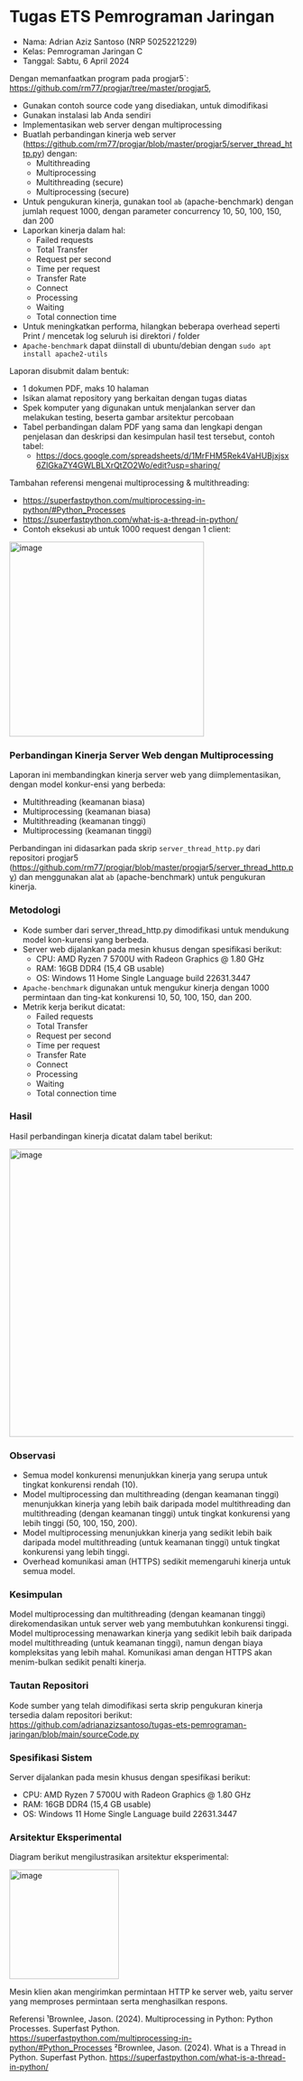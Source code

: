 # Tugas ETS Pemrograman Jaringan
- Nama: Adrian Aziz Santoso (NRP 5025221229)
- Kelas: Pemrograman Jaringan C
- Tanggal: Sabtu, 6 April 2024

Dengan memanfaatkan program pada progjar5`: https://github.com/rm77/progjar/tree/master/progjar5, 

- Gunakan contoh source code yang disediakan, untuk dimodifikasi 
- Gunakan instalasi lab Anda sendiri 
- Implementasikan web server dengan multiprocessing 
- Buatlah perbandingan kinerja web server (https://github.com/rm77/progjar/blob/master/progjar5/server_thread_http.py) dengan:
  - Multithreading 
  - Multiprocessing 
  - Multithreading (secure) 
  - Multiprocessing (secure) 
- Untuk pengukuran kinerja, gunakan tool `ab` (apache-benchmark) dengan jumlah request 1000, dengan parameter concurrency 10, 50, 100, 150, dan 200 
- Laporkan kinerja dalam hal: 
  - Failed requests
  - Total Transfer
  - Request per second
  - Time per request
  - Transfer Rate
  - Connect
  - Processing
  - Waiting
  - Total connection time 
- Untuk meningkatkan performa, hilangkan beberapa overhead seperti Print / mencetak log seluruh isi direktori / folder 
- `Apache-benchmark` dapat diinstall di ubuntu/debian dengan `sudo apt install apache2-utils`

Laporan disubmit dalam bentuk:
- 1 dokumen PDF, maks 10 halaman 
- Isikan alamat repository yang berkaitan dengan tugas diatas
- Spek komputer yang digunakan untuk menjalankan server dan melakukan testing, beserta gambar arsitektur percobaan
- Tabel perbandingan dalam PDF yang sama dan lengkapi dengan penjelasan dan deskripsi dan kesimpulan hasil test tersebut, contoh tabel:
  - https://docs.google.com/spreadsheets/d/1MrFHM5Rek4VaHUBjxjsx6ZlGkaZY4GWLBLXrQtZO2Wo/edit?usp=sharing/

Tambahan referensi mengenai multiprocessing & multithreading:
- https://superfastpython.com/multiprocessing-in-python/#Python_Processes
- https://superfastpython.com/what-is-a-thread-in-python/ 
- Contoh eksekusi ab untuk 1000 request dengan 1 client:

<img width="345" alt="image" src="https://github.com/adrianazizsantoso/tugas-ets-pemrograman-jaringan/assets/115202624/0e5ce083-795b-4b51-aafd-9a2a1923716a">

### Perbandingan Kinerja Server Web dengan Multiprocessing

Laporan ini membandingkan kinerja server web yang diimplementasikan, dengan model konkur-ensi yang berbeda:
- Multithreading (keamanan biasa)
- Multiprocessing (keamanan biasa)
- Multithreading (keamanan tinggi)
- Multiprocessing (keamanan tinggi)

Perbandingan ini didasarkan pada skrip `server_thread_http.py` dari repositori progjar5 (https://github.com/rm77/progjar/blob/master/progjar5/server_thread_http.py) dan menggunakan alat `ab` (apache-benchmark) untuk pengukuran kinerja.


### Metodologi

- Kode sumber dari server_thread_http.py dimodifikasi untuk mendukung model kon-kurensi yang berbeda.
- Server web dijalankan pada mesin khusus dengan spesifikasi berikut:
  - CPU: AMD Ryzen 7 5700U with Radeon Graphics @ 1.80 GHz
  - RAM: 16GB DDR4 (15,4 GB usable)
  - OS: Windows 11 Home Single Language build 22631.3447
- `Apache-benchmark` digunakan untuk mengukur kinerja dengan 1000 permintaan dan ting-kat konkurensi 10, 50, 100, 150, dan 200.
- Metrik kerja berikut dicatat:
  - Failed requests
  - Total Transfer
  - Request per second
  - Time per request
  - Transfer Rate
  - Connect
  - Processing
  - Waiting
  - Total connection time

### Hasil

Hasil perbandingan kinerja dicatat dalam tabel berikut:

<img width="510" alt="image" src="https://github.com/adrianazizsantoso/tugas-ets-pemrograman-jaringan/assets/115202624/5f00488b-afeb-4878-834b-22933d8fa3ce">

### Observasi

- Semua model konkurensi menunjukkan kinerja yang serupa untuk tingkat konkurensi rendah (10).
- Model multiprocessing dan multithreading (dengan keamanan tinggi) menunjukkan kinerja yang lebih baik daripada model multithreading dan multithreading (dengan keamanan tinggi) untuk tingkat konkurensi yang lebih tinggi (50, 100, 150, 200).
- Model multiprocessing menunjukkan kinerja yang sedikit lebih baik daripada model multithreading (untuk keamanan tinggi) untuk tingkat konkurensi yang lebih tinggi.
- Overhead komunikasi aman (HTTPS) sedikit memengaruhi kinerja untuk semua model.


### Kesimpulan

Model multiprocessing dan multithreading (dengan keamanan tinggi) direkomendasikan untuk server web yang membutuhkan konkurensi tinggi. Model multiprocessing menawarkan kinerja yang sedikit lebih baik daripada model multithreading (untuk keamanan tinggi), namun dengan biaya kompleksitas yang lebih mahal. Komunikasi aman dengan HTTPS akan menim-bulkan sedikit penalti kinerja.


### Tautan Repositori

Kode sumber yang telah dimodifikasi serta skrip pengukuran kinerja tersedia dalam repositori berikut:
https://github.com/adrianazizsantoso/tugas-ets-pemrograman-jaringan/blob/main/sourceCode.py


### Spesifikasi Sistem

Server dijalankan pada mesin khusus dengan spesifikasi berikut:
- CPU: AMD Ryzen 7 5700U with Radeon Graphics @ 1.80 GHz
- RAM: 16GB DDR4 (15,4 GB usable)
- OS: Windows 11 Home Single Language build 22631.3447


### Arsitektur Eksperimental

Diagram berikut mengilustrasikan arsitektur eksperimental:

<img width="194" alt="image" src="https://github.com/adrianazizsantoso/tugas-ets-pemrograman-jaringan/assets/115202624/13641ef9-b3a7-4f5d-9184-a9415f8459af">

Mesin klien akan mengirimkan permintaan HTTP ke server web, yaitu server yang memproses permintaan serta menghasilkan respons.


Referensi
¹Brownlee, Jason. (2024). Multiprocessing in Python: Python Processes. Superfast Python. https://superfastpython.com/multiprocessing-in-python/#Python_Processes
²Brownlee, Jason. (2024). What is a Thread in Python. Superfast Python. https://superfastpython.com/what-is-a-thread-in-python/ 
